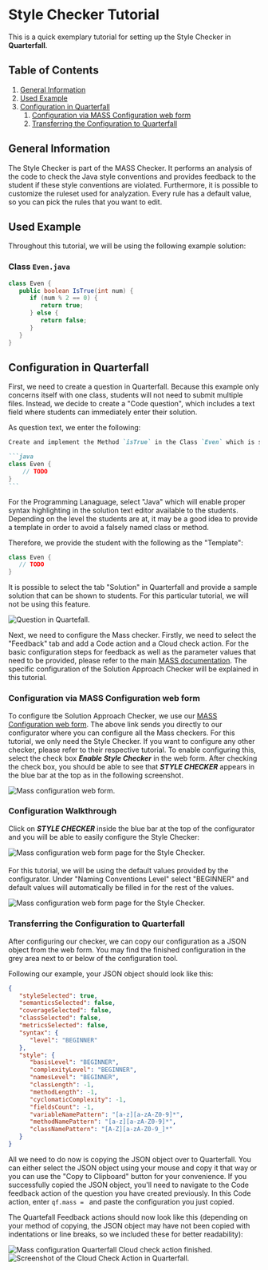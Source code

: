 # Style Checker Tutorial
This is a quick exemplary tutorial for setting up the Style Checker in **Quarterfall**.

## Table of Contents
1. [General Information](#style-general-information)
2. [Used Example](#style-used-example)
3. [Configuration in Quarterfall](#style-config)
   1. [Configuration via MASS Configuration web form](#style-from-website)
   2. [Transferring the Configuration to Quarterfall](#style-transferring-to-quarterfall)

## <a id="style-general-information"></a>General Information

The Style Checker is part of the MASS Checker.
It performs an analysis of the code to check the Java style conventions and provides feedback to the student if these style conventions are violated.
Furthermore, it is possible to customize the ruleset used for analyzation.
Every rule has a default value, so you can pick the rules that you want to edit.


## <a id="style-used-example"></a>Used Example
Throughout this tutorial, we will be using the following example solution:
### <a id="style-class-bag.java"></a>Class `Even.java`

```java
class Even {
   public boolean IsTrue(int num) {
      if (num % 2 == 0) {
         return true;
      } else {
         return false;
      }
   }
}
```

## <a id="style-config"></a>Configuration in Quarterfall

First, we need to create a question in Quarterfall.
Because this example only concerns itself with one class, students will not need to submit multiple files.
Instead, we decide to create a "Code question", which includes a text field where students can immediately enter their solution.

As question text, we enter the following:

````markdown
Create and implement the Method `isTrue` in the Class `Even` which is supposed to return `true` if the passed integer value is an even number.

```java
class Even {
	// TODO
}
```

````

For the Programming Lanaguage, select "Java" which will enable proper syntax highlighting in the solution text editor available to the students.
Depending on the level the students are at, it may be a good idea to provide a template in order to avoid a falsely named class or method.

Therefore, we provide the student with the following as the "Template":

```java
class Even {
   // TODO
}
```

It is possible to select the tab "Solution" in Quarterfall and provide a sample solution that can be shown to students.
For this particular tutorial, we will not be using this feature.

![Question in Quartefall.](images/style_qe_question.PNG)

Next, we need to configure the Mass checker.
Firstly, we need to select the "Feedback" tab and add a Code action and a Cloud check action.
For the basic configuration steps for feedback as well as the parameter values that need to be provided, please refer to the main [MASS documentation](/documentation).
The specific configuration of the Solution Approach Checker will be explained in this tutorial.


### <a id="style-from-website"></a>Configuration via MASS Configuration web form
To configure tbe Solution Approach Checker, we use our [MASS Configuration web form](/configurator).
The above link sends you directly to our configurator where you can configure all the Mass checkers.
For this tutorial, we only need the Style Checker.
If you want to configure any other checker, please refer to their respective tutorial.
To enable configuring this, select the check box ***Enable Style Checker*** in the web form.
After checking the check box, you should be able to see that ***STYLE CHECKER*** appears in the blue bar at the top as in the following screenshot.

![Mass configuration web form.](images/style_web-form-style-enabled.PNG)

### <a id="style-configuration-walkthrough"></a>Configuration Walkthrough

Click on ***STYLE CHECKER*** inside the blue bar at the top of the configurator and you will be able to easily configure the Style Checker:

![Mass configuration web form page for the Style Checker.](images/style_web-form-empty.PNG)

#### <a id="style-exclude-by-type"></a> 
For this tutorial, we will be using the default values provided by the configurator.
Under "Naming Conventions Level" select "BEGINNER" and default values will automatically be filled in for the rest of the values.

![Mass configuration web form page for the Style Checker.](images/style_web-form_dafault_values.PNG)

### <a id="style-transferring-to-quarterfall"></a>Transferring the Configuration to Quarterfall

After configuring our checker, we can copy our configuration as a JSON object from the web form.
You may find the finished configuration in the grey area next to or below of the configuration tool.

Following our example, your JSON object should look like this:

```json
{
   "styleSelected": true,
   "semanticsSelected": false,
   "coverageSelected": false,
   "classSelected": false,
   "metricsSelected": false,
   "syntax": {
      "level": "BEGINNER"
   },
   "style": {
      "basisLevel": "BEGINNER",
      "complexityLevel": "BEGINNER",
      "namesLevel": "BEGINNER",
      "classLength": -1,
      "methodLength": -1,
      "cyclomaticComplexity": -1,
      "fieldsCount": -1,
      "variableNamePattern": "[a-z][a-zA-Z0-9]*",
      "methodNamePattern": "[a-z][a-zA-Z0-9]*",
      "classNamePattern": "[A-Z][a-zA-Z0-9_]*"
   }
}
```

All we need to do now is copying the JSON object over to Quarterfall.
You can either select the JSON object using your mouse and copy it that way or you can use the "Copy to Clipboard" button for your convenience.
If you successfully copied the JSON object, you'll need to navigate to the Code feedback action of the question you have created previously.
In this Code action, enter `qf.mass = ` and paste the configuration you just copied.

The Quartefall Feedback actions should now look like this (depending on your method of copying, the JSON object may have not been copied with indentations or line breaks, so we included these for better readability):

![Mass configuration Quarterfall Cloud check action finished.](images/style_quarterfall-finished.png)
![Screenshot of the Cloud Check Action in Quarterfall.](images/quarterfall_cloudcheck-action.png)













